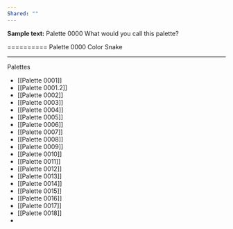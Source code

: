 ```yaml
---
Shared: ""
---
```

**Sample text:**
Palette 0000
What would you call this palette?


==========
Palette 0000
Color Snake


---

Palettes
- [[Palette 0001]]
- [[Palette 0001.2]]
- [[Palette 0002]]
- [[Palette 0003]]
- [[Palette 0004]]
- [[Palette 0005]]
- [[Palette 0006]]
- [[Palette 0007]]
- [[Palette 0008]]
- [[Palette 0009]]
- [[Palette 0010]]
- [[Palette 0011]]
- [[Palette 0012]]
- [[Palette 0013]]
- [[Palette 0014]]
- [[Palette 0015]]
- [[Palette 0016]]
- [[Palette 0017]]
- [[Palette 0018]]
- 